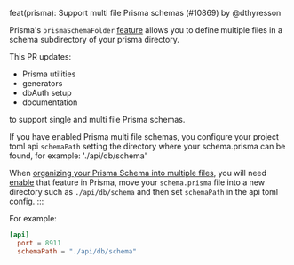 feat(prisma): Support multi file Prisma schemas (#10869) by @dthyresson

Prisma's `prismaSchemaFolder` [feature](https://www.prisma.io/docs/orm/prisma-schema/overview/location#multi-file-prisma-schema) allows you to define multiple files in a schema subdirectory of your prisma directory. 

This PR updates:

* Prisma utilities
* generators
* dbAuth setup
* documentation

to support single and multi file Prisma schemas.

If you have enabled Prisma multi file schemas, you configure your project toml api `schemaPath` setting the directory where your schema.prisma can be found, for example: './api/db/schema'

When [organizing your Prisma Schema into multiple files](https://www.prisma.io/blog/organize-your-prisma-schema-with-multi-file-support), you will need [enable](https://www.prisma.io/docs/orm/prisma-schema/overview/location#multi-file-prisma-schema) that feature in Prisma,  move your `schema.prisma` file into a new directory such as `./api/db/schema` and then set `schemaPath` in the api toml config.
:::

For example:

```toml title="redwood.toml"
[api]
  port = 8911  
  schemaPath = "./api/db/schema"
```
